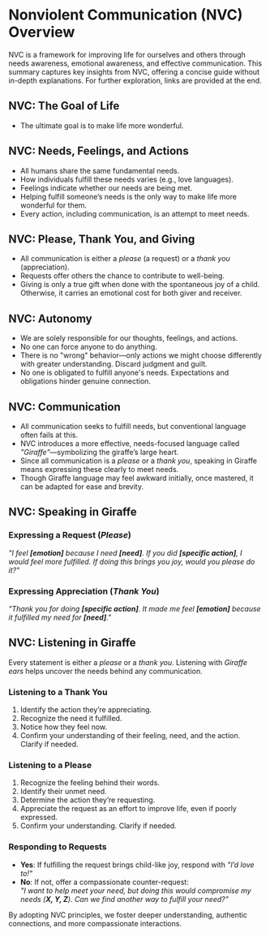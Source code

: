 # Nonviolent Communication (NVC) Overview

NVC is a framework for improving life for ourselves and others through needs awareness, emotional awareness, and effective communication. This summary captures key insights from NVC, offering a concise guide without in-depth explanations. For further exploration, links are provided at the end.

## NVC: The Goal of Life

- The ultimate goal is to make life more wonderful.

## NVC: Needs, Feelings, and Actions

- All humans share the same fundamental needs.
- How individuals fulfill these needs varies (e.g., love languages).
- Feelings indicate whether our needs are being met.
- Helping fulfill someone’s needs is the only way to make life more wonderful for them.
- Every action, including communication, is an attempt to meet needs.

## NVC: Please, Thank You, and Giving

- All communication is either a _please_ (a request) or a _thank you_ (appreciation).
- Requests offer others the chance to contribute to well-being.
- Giving is only a true gift when done with the spontaneous joy of a child. Otherwise, it carries an emotional cost for both giver and receiver.

## NVC: Autonomy

- We are solely responsible for our thoughts, feelings, and actions.
- No one can force anyone to do anything.
- There is no "wrong" behavior—only actions we might choose differently with greater understanding. Discard judgment and guilt.
- No one is obligated to fulfill anyone's needs. Expectations and obligations hinder genuine connection.

## NVC: Communication

- All communication seeks to fulfill needs, but conventional language often fails at this.
- NVC introduces a more effective, needs-focused language called _"Giraffe"_—symbolizing the giraffe’s large heart.
- Since all communication is a _please_ or a _thank you_, speaking in Giraffe means expressing these clearly to meet needs.
- Though Giraffe language may feel awkward initially, once mastered, it can be adapted for ease and brevity.

## NVC: Speaking in Giraffe

### Expressing a Request (_Please_)

_"I feel **[emotion]** because I need **[need]**. If you did **[specific action]**, I would feel more fulfilled. If doing this brings you joy, would you please do it?"_

### Expressing Appreciation (_Thank You_)

_"Thank you for doing **[specific action]**. It made me feel **[emotion]** because it fulfilled my need for **[need]**."_

## NVC: Listening in Giraffe

Every statement is either a _please_ or a _thank you_. Listening with _Giraffe ears_ helps uncover the needs behind any communication.

### Listening to a Thank You

1. Identify the action they’re appreciating.
2. Recognize the need it fulfilled.
3. Notice how they feel now.
4. Confirm your understanding of their feeling, need, and the action. Clarify if needed.

### Listening to a Please

1. Recognize the feeling behind their words.
2. Identify their unmet need.
3. Determine the action they’re requesting.
4. Appreciate the request as an effort to improve life, even if poorly expressed.
5. Confirm your understanding. Clarify if needed.

### Responding to Requests

- **Yes**: If fulfilling the request brings child-like joy, respond with _"I’d love to!"_
- **No**: If not, offer a compassionate counter-request:  
  _"I want to help meet your need, but doing this would compromise my needs (**X, Y, Z**). Can we find another way to fulfill your need?"_

By adopting NVC principles, we foster deeper understanding, authentic connections, and more compassionate interactions.
